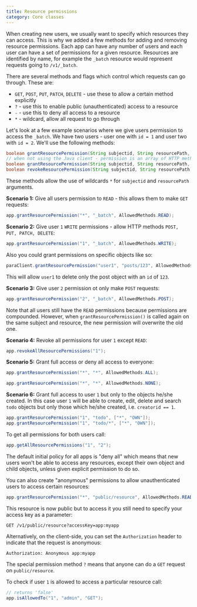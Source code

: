 ```yaml
---
title: Resource permissions
category: Core classes
---
```


When creating new users, we usually want to specify which resources they can access. This is why we added a few methods
for adding and removing resource permissions. Each app can have any number of users and each user can have a set of
permissions for a given resource. Resources are identified by name, for example the `_batch` resource would represent
requests going to `/v1/_batch`.

There are several methods and flags which control which requests can go through. These are:
- `GET`, `POST`, `PUT`, `PATCH`, `DELETE` - use these to allow a certain method explicitly
- `?` - use this to enable public (unauthenticated) access to a resource
- `-` - use this to deny all access to a resource
- `*` - wildcard, allow all request to go through

Let's look at a few example scenarios where we give users permission to access the `_batch`. We have two users - user
one with `id = 1` and user two with `id = 2`. We'll use the following methods:

```java
boolean grantResourcePermission(String subjectid, String resourcePath, EnumSet<AllowedMethods> permission);
// when not using the Java client - permission is an array of HTTP methods
boolean grantResourcePermission(String subjectid, String resourcePath, String[] permission);
boolean revokeResourcePermission(String subjectid, String resourcePath);
```

These methods allow the use of wildcards `*` for `subjectid` and `resourcePath` arguments.

**Scenario 1:** Give all users permission to `READ` - this allows them to make `GET` requests:

```java
app.grantResourcePermission("*", "_batch", AllowedMethods.READ);
```

**Scenario 2:** Give user `1` `WRITE` permissions - allow HTTP methods `POST, PUT, PATCH, DELETE`:

```java
app.grantResourcePermission("1", "_batch", AllowedMethods.WRITE);
```
Also you could grant permissions on specific objects like so:
```java
paraClient.grantResourcePermission("user1", "posts/123", AllowedMethods.DELETE);
```
This will allow `user1` to delete only the post object with an `id` of `123`.

**Scenario 3:** Give user `2` permission ot only make `POST` requests:

```java
app.grantResourcePermission("2", "_batch", AllowedMethods.POST);
```
Note that all users still have the `READ` permissions because permissions are compounded.
However, when `grantResourcePermission()` is called again on the same subject and resource, the new
permission will overwrite the old one.

**Scenario 4:** Revoke all permissions for user `1` except `READ`:

```java
app.revokeAllResourcePermissions("1");
```

**Scenario 5:** Grant full access or deny all access to everyone:
```java
app.grantResourcePermission("*", "*", AllowedMethods.ALL);
```
```java
app.grantResourcePermission("*", "*", AllowedMethods.NONE);
```
**Scenario 6:** Grant full access to user `1` but only to the objects he/she created. In this case user `1` will be able
to create, edit, delete and search `todo` objects but only those which he/she created, i.e. `creatorid == 1`.
```java
app.grantResourcePermission("1", "todo", ["*", "OWN"]);
app.grantResourcePermission("1", "todo/*", ["*", "OWN"]);
```

To get all permissions for both users call:

```java
app.getAllResourcePermissions("1", "2");
```

The default initial policy for all apps is "deny all" which means that new users won't be able to access any resources,
except their own object and child objects, unless given explicit permission to do so.

You can also create "anonymous" permissions to allow unauthenticated users to access certain resources:
```java
app.grantResourcePermission("*", "public/resource", AllowedMethods.READ, true);
```
This resource is now public but to access it you still need to specify your access key as a parameter:
```
GET /v1/public/resource?accessKey=app:myapp
```
Alternatively, on the client-side, you can set the `Authorization` header to indicate that the request is anonymous:
```
Authorization: Anonymous app:myapp
```

The special permission method `?` means that anyone can do a `GET` request on `public/resource`.

To check if user `1` is allowed to access a particular resource call:

```java
// returns 'false'
app.isAllowedTo("1", "admin", "GET");
```




